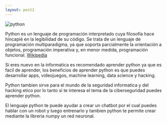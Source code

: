 ```yaml
---
layout: post1
---
```


![python](https://es.m.wikipedia.org/wiki/Archivo:Python-logo-notext.svg)

Python es un lenguaje de programación interpretado cuya filosofía hace hincapié en la legibilidad de su código.​ Se trata de un lenguaje de programación multiparadigma, ya que soporta parcialmente la orientación a objetos, programación imperativa y, en menor medida, programación funcional. [Wikipedia](https://es.wikipedia.org/wiki/Python)

Si eres nuevo en la informatica es recomendado aprender python ya que es facil de aprender, los beneficios de aprender python es que puedes desarrollar apps, videojuegos, machine learning, data science y hacking.

Python tambien sirve para el mundo de la seguridad informatica y del hacking etico por lo tanto si te interesa el tema de la ciberseguridad puedes aprender python.

El lenguaje python te puede ayudar a crear un chatbot por el cual puedes hablar con un robot y luego entrenarlo y tambien python te permite crear mediante la libreria numpy un red neuronal.

